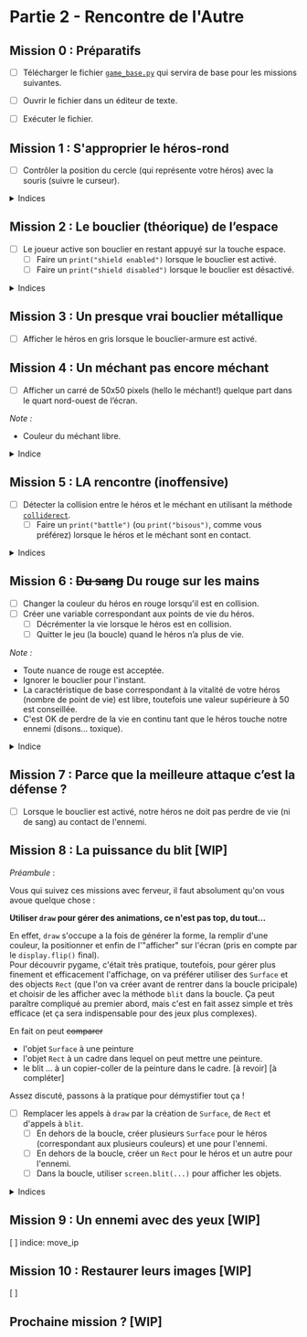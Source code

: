 # Partie 2 - Rencontre de l'Autre

## Mission 0 : Préparatifs
- [ ] Télécharger le fichier [`game_base.py`](game_base.py) qui servira de base pour les missions suivantes.
- [ ] Ouvrir le fichier dans un éditeur de texte.
- [ ] Exécuter le fichier.


## Mission 1 : S'approprier le héros-rond
- [ ] Contrôler la position du cercle (qui représente votre héros) avec la souris (suivre le curseur).

<details>
<summary>Indices</summary>

- `MOUSEMOTION` est l'événement produit lorsque la souris bouge.
- `mouse.get_pos()` est une fonction qui retourne la position de la souris sous forme d'un tuple (x, y).
</details>

## Mission 2 : Le bouclier (théorique) de l’espace
- [ ] Le joueur active son bouclier en restant appuyé sur la touche espace.
  - [ ] Faire un `print("shield enabled")` lorsque le bouclier est activé.
  - [ ] Faire un `print("shield disabled")` lorsque le bouclier est désactivé.

<details>
<summary>Indices</summary>

- `KEYDOWN` est l'événement produit lorsque l'on appuie sur une touche du clavier.
- `KEYUP` est l'événement produit lorsque l'on relâche une touche du clavier.
- `K_SPACE` est la touche espace.
- Vous pouvez créer une variable qui mémorise l'état d'activation du bouclier.
</details>

## Mission 3 : Un presque vrai bouclier métallique
- [ ] Afficher le héros en gris lorsque le bouclier-armure est activé.


## Mission 4 : Un méchant pas encore méchant
- [ ] Afficher un carré de 50x50 pixels (hello le méchant!) quelque part dans le quart nord-ouest de l’écran.

_Note :_
- Couleur du méchant libre.

<details>
<summary>Indice</summary>

-  `draw.rect(screen, color=(R, G, B), rect=(x, y, width, height))`
</details>

## Mission 5 : LA rencontre (inoffensive)
- [ ] Détecter la collision entre le héros et le méchant en utilisant la méthode [`colliderect`](https://www.pygame.org/docs/ref/rect.html#pygame.Rect.colliderect).
  - [ ] Faire un `print("battle")` (ou `print("bisous")`, comme vous préférez) lorsque le héros et le méchant sont en contact.

<details>
<summary>Indices</summary>

- Enregistrer la variable de retour des `draw` (pour obtenir un objet `Rect`).
- La méthode [`colliderect`](https://www.pygame.org/docs/ref/rect.html#pygame.Rect.colliderect) de cet objet permet de détecter la collision entre 2 objets de type `Rect`.
_Exemple: `player_rect.colliderect(ball_rect)` renvoi un booléen (`True` ou `False`)._
</details>

## Mission 6 : ~~Du sang~~ Du rouge sur les mains
- [ ] Changer la couleur du héros en rouge lorsqu'il est en collision.
- [ ] Créer une variable correspondant aux points de vie du héros.
  - [ ] Décrémenter la vie lorsque le héros est en collision.
  - [ ] Quitter le jeu (la boucle) quand le héros n’a plus de vie.

_Note :_
- Toute nuance de rouge est acceptée.
- Ignorer le bouclier pour l'instant.
- La caractéristique de base correspondant à la vitalité de votre héros (nombre de point de vie) est libre, toutefois une valeur supérieure à 50 est conseillée.
- C'est OK de perdre de la vie en continu tant que le héros touche notre ennemi (disons... toxique).
<details>
<summary>Indice</summary>

- Quitter le jeu revient à quitter la boucle principale.
</details>


## Mission 7 : Parce que la meilleure attaque c’est la défense ?
- [ ] Lorsque le bouclier est activé, notre héros ne doit pas perdre de vie (ni de sang) au contact de l'ennemi.

## Mission 8 : La puissance du blit [WIP]

_Préambule_ :

Vous qui suivez ces missions avec ferveur, il faut absolument qu'on vous avoue quelque chose : 

**Utiliser `draw` pour gérer des animations, ce n'est pas top, du tout...**

En effet, `draw` s'occupe a la fois de générer la forme, la remplir d'une couleur, la positionner et enfin de l'"afficher" sur l'écran (pris en compte par le `display.flip()` final).  
Pour découvrir pygame, c'était très pratique, toutefois, pour gérer plus finement et efficacement l'affichage, on va préférer utiliser des `Surface` et des objects `Rect` (que l'on va créer avant de rentrer dans la boucle pricipale)
et choisir de les afficher avec la méthode `blit` dans la boucle.
Ça peut paraître compliqué au premier abord, mais c'est en fait assez simple et très efficace (et ça sera indispensable pour des jeux plus complexes).

En fait on peut ~~comparer~~
- l'objet `Surface` à une peinture
- l'objet `Rect` à un cadre dans lequel on peut mettre une peinture.
- le blit ... à un copier-coller de la peinture dans le cadre. [à revoir]
[à compléter]

Assez discuté, passons à la pratique pour démystifier tout ça !

- [ ] Remplacer les appels à `draw` par la création de `Surface`, de `Rect` et d'appels à `blit`.
    - [ ] En dehors de la boucle, créer plusieurs `Surface` pour le héros (correspondant aux plusieurs couleurs) et une pour l'ennemi.
    - [ ] En dehors de la boucle, créer un `Rect` pour le héros et un autre pour l'ennemi.
    - [ ] Dans la boucle, utiliser `screen.blit(...)` pour afficher les objets.

<details>
<summary>Indices</summary>

Exemple d'utilisation:
```python
# en dehors de la boucle
ball_surface = pygame.Surface((width, height))
ball_surface.fill((R, G, B))
ball_rectangle = ball_surface.get_rect()  # possibilité de spécifier une position center=(x, y))
# dans la boucle
ball_rectangle.center = (x, y) # bouger le "cadre" (possibilité de spécifier top, bottom, left, right)
screen.blit(ball_surface, ball_rectangle) # afficher la "peinture" de la balle dans "cadre" situé à la position (x, y)
```
- Pensez à retirer les appels à fill et draw
- Pensez 
</details>

## Mission 9 : Un ennemi avec des yeux [WIP]
[ ]
indice: move_ip
 
## Mission 10 : Restaurer leurs images [WIP]
[ ]

## Prochaine mission ? [WIP]

